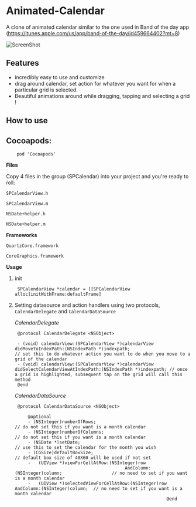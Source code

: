 Animated-Calendar
=================

A clone of animated calendar similar to the one used in Band of the day app (https://itunes.apple.com/us/app/band-of-the-day/id459664402?mt=8)

![ScreenShot](http://www.gfycat.com/WindyGiganticAsiansmallclawedotter)

Features
---------
* incredibly easy to use and customize
* drag around calendar, set action for whatever you want for when a particular grid is selected.
* Beautiful animations around while dragging, tapping and selecting a grid !

How to use
-----------

Cocoapods:
-----------

		pod 'Cocoapods'


**Files**

Copy 4 files in the group (SPCalendar) into your project and you're ready to roll:

`SPCalendarView.h`

`SPCalendarView.m`

`NSDate+helper.h`

`NSDate+helper.m`

**Frameworks**

`QuartzCore.framework`

`CoreGraphics.framework`

**Usage**

1. init


	
		SPCalendarView *calendar = [[SPCalendarView alloc]initWithFrame:defaultFrame]
		
		
2. Setting datasource and action handlers using two protocols, `CalendarDelegate` and `CalendarDataSource`

	*CalendarDelegate*
	
		@protocol CalendarDelegate <NSObject>

		- (void) calendarView:(SPCalendarView *)calendarView didMoveToIndexPath:(NSIndexPath *)indexpath;								// set this to do whatever action you want to do when you move to a grid of the calendar
		- (void) calendarView:(SPCalendarView *)calendarView didSelectCalendarViewAtIndexPath:(NSIndexPath *)indexpath; // once a grid is highlighted, subsequent tap on the grid will call this method
		@end

	*CalendarDataSource*
	
		@protocol CalendarDataSource <NSObject>

			@optional
			- (NSInteger)numberOfRows;															// do not set this if you want is a month calendar
			- (NSInteger)numberOfColumns;														// do not set this if you want is a month calendar
			- (NSDate *)setDate;																		// use this to set the calendar for the month you wish
			- (CGSize)defaultBoxSize;																// default box size of 40X60 will be used if not set
			-	(UIView *)viewForCellAtRow:(NSInteger)row
												 AndColumn:(NSInteger)column;					// no need to set if you want is a month calendar
			-	(UIView *)selectedViewForCellAtRow:(NSInteger)row AndColumn:(NSInteger)column;	// no need to set if you want is a month calendar
																 @end






